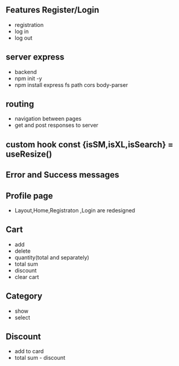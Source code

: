 ## Features Register/Login
- registration
- log in
- log out

## server express
- backend 
- npm init -y
- npm install express fs path cors body-parser

## routing
- navigation between pages
- get and post responses to server

## custom hook const {isSM,isXL,isSearch} = useResize()

## Error and Success messages

## Profile page
- Layout,Home,Registraton ,Login are redesigned

## Cart
- add 
- delete
- quantity(total and separately)
- total sum
- discount
- clear cart


## Category
- show
- select

## Discount 
- add to card 
- total sum - discount


